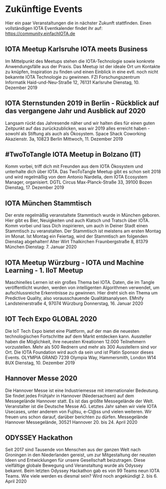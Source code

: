 # Zukünftige Events

Hier ein paar Veranstaltungen die in nächster Zukunft stattfinden. Einen vollständigen IOTA Eventkalender findet ihr auf: https://community.einfachIOTA.de

## IOTA Meetup Karlsruhe IOTA meets Business
Im Mittelpunkt des Meetups stehen die IOTA-Technologie sowie konkrete Anwendungsfälle aus der Praxis. Das Meetup ist der ideale Ort um Kontakte zu knüpfen, Inspiration zu finden und einen Einblick in eine evtl. noch nicht bekannte IOTA Technologie zu gewinnen.
FZI Forschungszentrum Informatik
Haid-und-Neu-Straße 12, 76131 Karlsruhe Dienstag, 10. Dezember 2019

## IOTA Sternstunden 2019 in Berlin - Rückblick auf das vergangene Jahr und Ausblick auf 2020
Langsam rückt das Jahresende näher und wir halten dies für einen guten Zeitpunkt auf das zurückzublicken, was wir 2019 alles erreicht haben - sowohl als Stiftung als auch als Ökosystem.
Space Shack Coworking
Akazienstr. 3a, 10823 Berlin Mittwoch, 11. Dezember 2019

## #TwoToTangle IOTA Meetup in Bolzano (IT)
Komm vorbei, triff dich mit Freunden aus dem IOTA Ökosystem und unterhalte dich über IOTA. Das TwoToTangle Meetup gibt es schon seit 2018 und wird regelmäßig von dem Antonio Nardella, dem IOTA Ecosystem Manager, organisiert.
DGTL Circus
Max-Planck-Straße 33, 39100 Bozen Dienstag, 17. Dezember 2019

## IOTA München Stammtisch
Der erste regelmäßig veranstaltete Stammtisch wurde in München geboren. Hier gibt es Bier, Neuigkeiten und auch Klatsch und Tratsch über IOTA. Komm vorbei und lass Dich inspirieren, um auch in Deiner Stadt einen Stammtisch zu veranstalten. Der Stammtisch ist meistens am ersten Montag im Monat. Ist Montag ein Feiertag, wird der Stammtisch am folgenden Dienstag abgehalten!
Alter Wirt Thalkirchen
Fraunbergstraße 8, 81379 München Dienstag: 7. Januar 2020

## IOTA Meetup Würzburg - IOTA und Machine Learning - 1. IIoT Meetup
Maschinelles Lernen ist ein großes Thema bei IOTA. Daten, die im Tangle veröffentlicht wurden, werden von intelligenten Algorithmen verwendet, um aufschlussreiche Erkenntnisse zu gewinnen. Hier dreht sich ein Thema um Predictive Quality, also vorausschauende Qualitätsanalysen.
EMnify
Landsteinerstraße 4, 97074 Würzburg Donnerstag, 16. Januar 2020

## IOT Tech Expo GLOBAL 2020
Die IoT Tech Expo bietet eine Plattform, auf der man die neuesten technologischen Fortschritte auf dem Markt entdecken kann. Aussteller haben die Möglichkeit, ihre neuesten Kreationen 12.000 Teilnehmern vorzustellen. Mehr als 500 Rednern und mehr als 300 Ausstellern sind vor Ort. Die IOTA Foundation wird auch da sein und ist Platin Sponsor dieses Events.
OLYMPIA GRAND
7239 Olympia Way, Hammersmith, London W14 8UX Dienstag, 10. Dezember 2019

## Hannover Messe 2020
Die Hannover Messe ist eine Industriemesse mit internationaler Bedeutung. Sie findet jedes Frühjahr in Hannover (Niedersachsen) auf dem Messegelände Hannover statt. Es ist das größte Messegelände der Welt. Veranstalter ist die Deutsche Messe AG. Letztes Jahr sahen wir viele IOTA Usecases, unter anderem von Fujitsu, e-Cl@ss und vielen weiteren. Wir freuen uns schon darauf, darüber berichten zu dürfen.
Messegelände Hannover
Messegelände, 30521 Hannover 20. bis 24. April 2020


## ODYSSEY Hackathon
Seit 2017 sind Tausende von Menschen aus der ganzen Welt nach Groningen in den Niederlanden gereist, um zur Mitgestaltung der neusten Ideen und Entwicklungen für unsere Gesellschaft beizutragen. Diese vielfältige globale Bewegung und Veranstaltung wurde als Odyssey bekannt. Beim letzten Odyssey Hackathon gab es von 99 Teams neun IOTA Teams. Wie viele werden es diesmal sein?
Wird noch angekündigt 2. bis 6. April 2020
